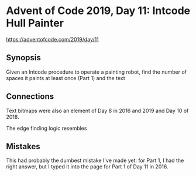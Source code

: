 # Advent of Code 2019, Day 11: Intcode Hull Painter

https://adventofcode.com/2019/day/11

## Synopsis

Given an Intcode procedure to operate a painting robot, find the number of spaces it paints at least once (Part 1) and the text

## Connections

Text bitmaps were also an element of Day 8 in 2016 and 2019 and Day 10 of 2018.

The edge finding logic resembles

## Mistakes

This had probably the dumbest mistake I've made yet: for Part 1, I had the right answer, but I typed it into the page for Part 1 of Day 11 in 2016.
